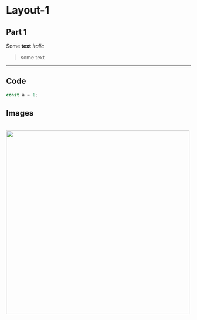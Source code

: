 # Layout-1

## Part 1

Some **text** _italic_

> some text
---
## Code
```js
const a = 1;

```
## Images


<br>
<img height="500" width="500" src="https://github.com/GeorgGeo/Layout-1/blob/master/web_coder_test.png">
</br>
